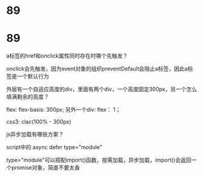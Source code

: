 # 89

# 89

a标签的href和onclick属性同时存在时哪个先触发？

onclick会先触发，因为event对象的组织preventDefault会阻止a标签，因此a标签是一个默认行为

外层有一个自适应高度的div，里面有两个div，一个高度固定300px，另一个怎么填满剩余的高度？

flex: flex-basis: 300px; 另外一个div: flex： 1；

css3: clac(100% - 300px)

js异步加载有哪些方案？

script中的 async defer type="module"

type="module"可以搭配import()函数，按需加载，异步加载，import()会返回一个promise对象，简直不要太香